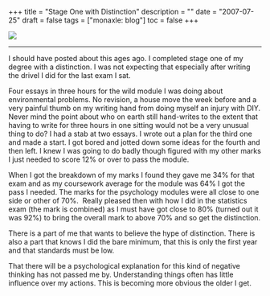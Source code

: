 +++
title = "Stage One with Distinction"
description = ""
date = "2007-07-25"
draft = false
tags = ["monaxle: blog"]
toc = false
+++

<img style="display:block;margin:auto" src="https://i.ibb.co/pv3w6fcD/showing-off-5400687259-o.png">

***

I should have posted about this ages ago. I completed stage one of my degree with a distinction. I was not expecting that especially after writing the drivel I did for the last exam I sat.

Four essays in three hours for the wild module I was doing about environmental problems. No revision, a house move the week before and a very painful thumb on my writing hand from doing myself an injury with DIY. Never mind the point about who on earth still hand-writes to the extent that having to write for three hours in one sitting would not be a very unusual thing to do? I had a stab at two essays. I wrote out a plan for the third one and made a start. I got bored and jotted down some ideas for the fourth and then left. I knew I was going to do badly though figured with my other marks I just needed to score 12% or over to pass the module.

When I got the breakdown of my marks I found they gave me 34% for that exam and as my coursework average for the module was 64% I got the pass I needed. The marks for the psychology modules were all close to one side or other of 70%.  Really pleased then with how I did in the statistics exam (the mark is combined) as I must have got close to 80% (turned out it was 92%) to bring the overall mark to above 70% and so get the distinction.

There is a part of me that wants to believe the hype of distinction. There is also a part that knows I did the bare minimum, that this is only the first year and that standards must be low.

That there will be a psychological explanation for this kind of negative thinking has not passed me by. Understanding things often has little influence over my actions. This is becoming more obvious the older I get.